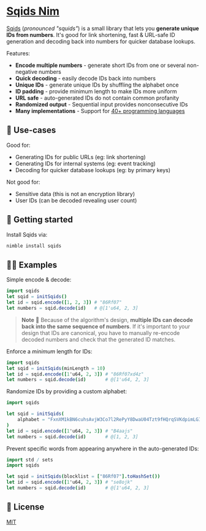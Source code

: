 # [Sqids Nim](https://sqids.org/nim)

[Sqids](https://sqids.org/nim) (*pronounced "squids"*) is a small library that lets you **generate unique IDs from numbers**. It's good for link shortening, fast & URL-safe ID generation and decoding back into numbers for quicker database lookups.

Features:

- **Encode multiple numbers** - generate short IDs from one or several non-negative numbers
- **Quick decoding** - easily decode IDs back into numbers
- **Unique IDs** - generate unique IDs by shuffling the alphabet once
- **ID padding** - provide minimum length to make IDs more uniform
- **URL safe** - auto-generated IDs do not contain common profanity
- **Randomized output** - Sequential input provides nonconsecutive IDs
- **Many implementations** - Support for [40+ programming languages](https://sqids.org/)

## 🧰 Use-cases

Good for:

- Generating IDs for public URLs (eg: link shortening)
- Generating IDs for internal systems (eg: event tracking)
- Decoding for quicker database lookups (eg: by primary keys)

Not good for:

- Sensitive data (this is not an encryption library)
- User IDs (can be decoded revealing user count)

## 🚀 Getting started

Install Sqids via:

```bash
nimble install sqids
```

## 👩‍💻 Examples

Simple encode & decode:

```nim
import sqids
let sqid = initSqids()
let id = sqid.encode([1, 2, 3]) # "86Rf07"
let numbers = sqid.decode(id)   # @[1'u64, 2, 3]
```

> **Note**
> 🚧 Because of the algorithm's design, **multiple IDs can decode back into the same sequence of numbers**. If it's important to your design that IDs are canonical, you have to manually re-encode decoded numbers and check that the generated ID matches.

Enforce a *minimum* length for IDs:

```nim
import sqids
let sqid = initSqids(minLength = 10)
let id = sqid.encode([1'u64, 2, 3]) # "86Rf07xd4z"
let numbers = sqid.decode(id)       # @[1'u64, 2, 3]
```

Randomize IDs by providing a custom alphabet:

```nim
import sqids

let sqid = initSqids(
    alphabet = "FxnXM1kBN6cuhsAvjW3Co7l2RePyY8DwaU04Tzt9fHQrqSVKdpimLGIJOgb5ZE",
)
let id = sqid.encode([1'u64, 2, 3]) # "B4aajs"
let numbers = sqid.decode(id)       # @[1, 2, 3]
```

Prevent specific words from appearing anywhere in the auto-generated IDs:

```nim
import std / sets
import sqids

let sqid = initSqids(blocklist = ["86Rf07"].toHashSet())
let id = sqid.encode([1'u64, 2, 3]) # "se8ojk"
let numbers = sqid.decode(id)       # @[1'u64, 2, 3]
```

## 📝 License

[MIT](LICENSE)
